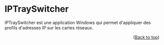<a id="readme-top"></a>

# IPTraySwitcher

IPTraySwitcher est une application Windows qui permet d'appliquer des profils d'adresses IP sur les cartes réseaux.





<p align="right">(<a href="#readme-top">Back to top</a>)</p>
